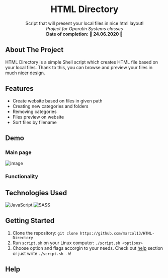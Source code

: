 <div align="center">

# HTML Directory

  <p align="center">
    Script that will present your local files in nice html layout!
    <br/>
    <i>Project for Operatin Systems classes</i>
    <br/>
    <b>Date of completion: 📆 24.06.2020 📆</b>
  </p>

</div>

## About The Project

HTML Directory is a simple Shell script which creates HTML file based on your local files.
Thank to this, you can browse and preview your files in much nicer design.

## Features

- Create website based on files in given path
- Creating new categories and folders
- Removing categories
- Files preview on website
- Sort files by filename

## Demo

### Main page

![image](https://github.com/marcol13/HTML-Directory/assets/56632321/dcd38eb1-a3c9-42f3-b133-14aba011b8c7)

### Functionality


## Technologies Used
<p>
  <img alt="JavaScript" src="https://img.shields.io/badge/JavaScript-F7DF1E?style=for-the-badge&logo=javascript&logoColor=black" />
  <img alt="SASS" src="https://img.shields.io/badge/Sass-CC6699?style=for-the-badge&logo=sass&logoColor=white" />
</p>


## Getting Started

1. Clone the repository: `git clone https://github.com/marcol13/HTML-Directory`
2. Run `script.sh` on your Linux computer: `./script.sh <options>`
3. Choose option and flags accorgin to your needs. Check out [help](#help) section or just write `./script.sh -h`!

## Help
